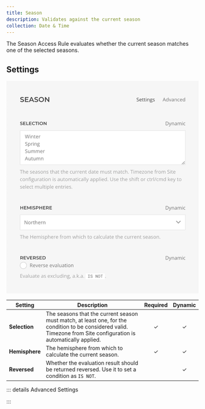```yaml
---
title: Season
description: Validates against the current season
collection: Date & Time
---
```


<!--@include: ./_partials/intro.md-->

The Season Access Rule evaluates whether the current season matches one of the selected seasons.

## Settings

![Season Access Rule](../assets/rules/rule-season.webp)

| Setting | Description | Required | Dynamic |
| ------- | ----------- | :------: | :-----: |
| **Selection** | The seasons that the current season must match, at least one, for the condition to be considered valid. Timezone from Site configuration is automatically applied. | &#x2713; | &#x2713; |
| **Hemisphere** | The hemisphere from which to calculate the current season. | &#x2713; | &#x2713; |
| **Reversed** | Whether the evaluation result should be returned reversed. Use it to set a condition as `IS NOT`. | | &#x2713; |

::: details Advanced Settings
<!--@include: ./_partials/advanced-settings.md-->
:::

